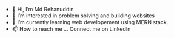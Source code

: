 - 👋 Hi, I’m Md Rehanuddin
- 👀 I’m interested in problem solving and building websites
- 🌱 I’m currently learning web developement using MERN stack.
- 📫 How to reach me ... Connect me on LinkedIn 

<!---
rehan48306/rehan48306 is a ✨ special ✨ repository because its `README.md` (this file) appears on your GitHub profile.
You can click the Preview link to take a look at your changes.
--->
